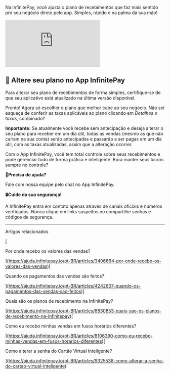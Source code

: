 Na InfinitePay, você ajusta o plano de recebimentos que faz mais sentido pro seu negócio direto pelo app. Simples, rápido e na palma da sua mão!

<iframe src="https://www.youtube.com/embed/8iRSl5c1GWI" frameborder="0" allowfullscreen="allowfullscreen"></iframe>

## **📱 Altere seu plano no App InfinitePay**

Para alterar seu plano de recebimentos de forma simples, certifique-se de que seu aplicativo está atualizado na última versão disponível.

Pronto! Agora só escolher o plano que melhor cabe ao seu negócio. Não sei esqueça de conferir as taxas aplicáveis ao plano clicando em _Detalhes e taxas_, combinado?

**Importante:** Se atualmente você recebe sem antecipação e deseja alterar o seu plano para receber em um dia útil, todas as vendas (mesmo as que não caíram na sua conta) serão antecipadas e passarão a ser pagas em um dia útil, com as taxas atualizadas, assim que a alteração ocorrer.

Com o App InfinitePay, você tem total controle sobre seus recebimentos e pode gerenciar tudo de forma prática e inteligente. Bora manter seus lucros sempre no controle?

**🔔Precisa de ajuda?**

Fale com nossa equipe pelo chat no App InfinitePay.

**🔒Cuide da sua segurança!**

A InfinitePay entra em contato apenas através de canais oficiais e números verificados. Nunca clique em links suspeitos ou compartilhe senhas e códigos de segurança.

___

Artigos relacionados

[

Por onde recebo os valores das vendas?

](https://ajuda.infinitepay.io/pt-BR/articles/3406664-por-onde-recebo-os-valores-das-vendas)[

Quando os pagamentos das vendas são feitos?

](https://ajuda.infinitepay.io/pt-BR/articles/4242607-quando-os-pagamentos-das-vendas-sao-feitos)[

Quais são os planos de recebimento na InfinitePay?

](https://ajuda.infinitepay.io/pt-BR/articles/6830853-quais-sao-os-planos-de-recebimento-na-infinitepay)[

Como eu recebo minhas vendas em fusos horários diferentes?

](https://ajuda.infinitepay.io/pt-BR/articles/8106390-como-eu-recebo-minhas-vendas-em-fusos-horarios-diferentes)[

Como alterar a senha do Cartão Virtual Inteligente?

](https://ajuda.infinitepay.io/pt-BR/articles/9325538-como-alterar-a-senha-do-cartao-virtual-inteligente)